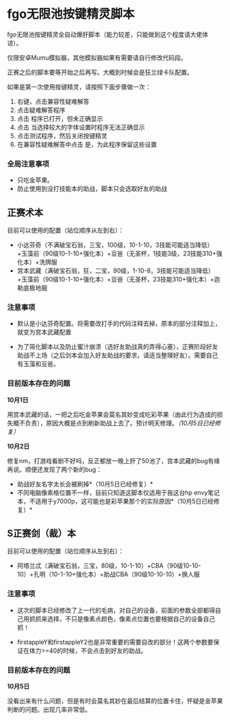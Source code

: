 # fgo无限池按键精灵脚本
fgo无限池按键精灵全自动爆肝脚本（能力较差，只能做到这个程度请大佬体谅）。

仅限安卓Mumu模拟器，其他模拟器如果有需要请自行修改代码段。

正赛之后的脚本要等开始之后再写。大概到时候会是狂兰绿卡队配置。

如果是第一次使用按键精灵，请按照下面步骤做一次：

1. 右键，点击兼容性疑难解答
2. 点击疑难解答程序
3. 点击 程序已打开，但未正确显示
4. 点击 当选择较大的字体设置时程序无法正确显示
5. 点击测试程序，然后关闭按键精灵
6. 在兼容性疑难解答中点击 是，为此程序保留这些设置

### 全局注意事项

* 只吃金苹果。
* 防止使用到没打技能本的助战，脚本只会选取好友的助战

## 正赛术本

目前可以使用的配置（站位顺序从左到右）：

* 小达芬奇（不满破宝石翁，三宝，100级，10-1-10，3技能可能适当降低）+玉藻前（90级10-1-10+强化本）+豆爸（无圣杯，1技能3级，23技能310+强化本）+洗牌服
* 宫本武藏（满破宝石翁，狂，二宝，90级，1-10-8，3技能可能适当降低）+玉藻前（90级10-1-10+强化本）+豆爸（无圣杯，23技能310+强化本）+迦勒底极地服

### 注意事项

* 默认是小达芬奇配置。将需要改打手的代码注释去掉，原本的部分注释加上，就变为宫本武藏配置

* 为了简化脚本以及防止蜜汁崩溃（选好友助战真的弄得心塞），正赛阶段好友助战不上场（之后剑本会加入好友助战的要求，请适当整理好友）。需要自己有玉藻和豆爸。

### 目前版本存在的问题

**10月1日**  

用宫本武藏的话，一把之后吃金苹果会莫名其妙变成吃彩苹果（由此行为造成的损失概不负责），原因大概是点到刷新助战上去了。预计明天修理。*（10月5日已经修复）*

**10月2日**  

修复nm，打游戏看剧不好吗，反正都放一晚上肝了50池了，宫本武藏的bug有缘再说。顺便还发现了两个新的bug：

* 助战好友名字太长会被刷掉*（10月5日已经修复）*
* 不同电脑像素格位置不一样，目前只知道这脚本仅适用于我这台hp envy笔记本，不适用于y7000p，这可能也是彩苹果那个的实际原因*（10月5日已经修复）*

## S正赛剑（裁）本

目前可以使用的配置（站位顺序从左到右）：

* 阿塔兰忒（满破宝石翁，三宝，80级，10-1-10）+CBA（90级10-10-10）+孔明（10-1-10+强化本）+助战CBA（90级10-10-10）+换人服

### 注意事项

* 这次的脚本已经修改了上一代的毛病，对自己的设备，前面的参数全部都得自己用抓抓来选择，不只是像素点颜色，像素点位置也要根据自己的设备自己抓！


* firstappleY和firstappleY2也是非常重要的需要自改的部分！这两个参数要保证在体力>=40的时候，不会点击到好友的助战。

### 目前版本存在的问题

**10月5日**

没看出来有什么问题，但是有时会莫名其妙在最后结算的位置卡住，怀疑是金苹果判断的问题。出现几率非常低。